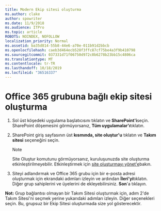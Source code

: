 ```yaml
---
title: Modern Ekip sitesi oluşturma
ms.author: clake
author: spowriter
ms.date: 11/9/2018
ms.audience: ITPro
ms.topic: article
ROBOTS: NOINDEX, NOFOLLOW
localization_priority: Normal
ms.assetid: ba35d814-55b8-44e6-a70e-011b91d2bbcb
ms.openlocfilehash: caeb3d464ecb528f3ffc87cf75be4a3f9b410798
ms.sourcegitcommit: 037331d71f06750d972c0b6278b23bb15c4806ca
ms.translationtype: MT
ms.contentlocale: tr-TR
ms.lasthandoff: 10/18/2019
ms.locfileid: "36516337"
---
```

# <a name="create-an-office-365-group-connected-team-site"></a>Office 365 grubuna bağlı ekip sitesi oluşturma

1. Sol üst köşedeki uygulama başlatıcısını tıklatın ve **SharePoint'i**seçin. SharePoint döşemesini görmüyorsanız, **Tüm uygulamalar'ı**tıklatın.
    
2. SharePoint giriş sayfasının üst **kısmında, site oluştur'u** tıklatın ve **Takım sitesi** seçeneğini seçin. 
    
    > [!NOTE]
    > Site Oluştur komutunu görmüyorsanız, kuruluşunuzda site oluşturma etkinleştirilmeyebilir. Etkinleştirmek için [site oluşturmayı yönet'e](https://go.microsoft.com/fwlink/?linkid=2009644)bakın. 
  
3. Siteyi adlandırmak ve Office 365 grubu için bir e-posta adresi oluşturmak için ekrandaki adımları izleyin ve ardından **İleri'yi**tıklatın. Diğer grup sahiplerini ve üyelerini de ekleyebilirsiniz. **Son**'a tıklayın.
  
 **Not:** Grup bağlantısı olmayan bir Takım Sitesi oluşturmak için, adım 2'de Takım Sitesi'ni seçmek yerine yukarıdaki adımları izleyin. Diğer seçenekleri seçin. Bu, grupsuz bir Ekip Sitesi oluşturmada size yol gösterecektir. 
    


